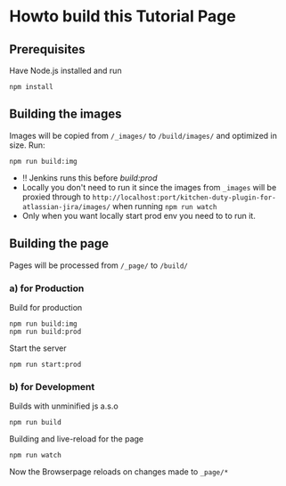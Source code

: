# Howto build this Tutorial Page

## Prerequisites

Have Node.js installed and run

```
npm install
```

## Building the images

Images will be copied from `/_images/` to `/build/images/` and optimized in size. Run:

```
npm run build:img
```

  * :bangbang: Jenkins runs this before *build:prod*
  * Locally you don't need to run it since the images from `_images` will be proxied through to `http://localhost:port/kitchen-duty-plugin-for-atlassian-jira/images/` when running `npm run watch`
  * Only when you want locally start prod env you need to to run it.

## Building the page

Pages will be processed from `/_page/` to `/build/`

### a) for Production

Build for production

```
npm run build:img
npm run build:prod
```

Start the server

```
npm run start:prod
```


### b) for Development

Builds with unminified js a.s.o

```
npm run build
```

Building and live-reload for the page
 
```
npm run watch
```

Now the Browserpage reloads on changes made to `_page/*`
